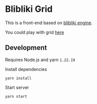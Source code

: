 # Blibliki Grid
This is a front-end based on [blibliki engine](https://github.com/blibliki-js/engine).

You could play with grid [here](https://blibliki-js.github.io/grid)

## Development
Requires Node.js and yarn `1.22.19`

Install dependencies
```
yarn install
```

Start server
```
yarn start
```

